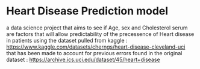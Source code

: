 # Heart Disease Prediction model
a data science project that aims to see if Age, sex and Cholesterol serum are factors that will allow predictability of the precessence of Heart disease in patients using the dataset pulled from kaggle : https://www.kaggle.com/datasets/cherngs/heart-disease-cleveland-uci
that has been made to account for previous errors found in the original dataset : https://archive.ics.uci.edu/dataset/45/heart+disease
